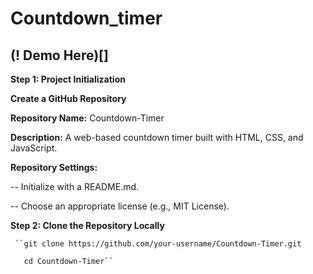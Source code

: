 # Countdown_timer

## (! Demo Here)[]

**Step 1: Project Initialization**

**Create a GitHub Repository**

**Repository Name:** Countdown-Timer

**Description:** A web-based countdown timer built with HTML, CSS, and JavaScript.

**Repository Settings:**

 -- Initialize with a README.md.
 
 -- Choose an appropriate license (e.g., MIT License).

 **Step 2: Clone the Repository Locally**

     ``git clone https://github.com/your-username/Countdown-Timer.git
     
       cd Countdown-Timer``

